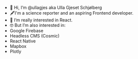 - 👋 Hi, I’m @ullagjes aka Ulla Gjeset Schjølberg
- 🖋️I'm a science reporter and an aspiring Frontend developer.
- 👀 I’m really interested in React.
- 🤓 But I’m also interested in: 
- Google Firebase
- Headless CMS (Cosmic)
- React Native
- Mapbox
- Plotly


<!---
ullagjes/ullagjes is a ✨ special ✨ repository because its `README.md` (this file) appears on your GitHub profile.
You can click the Preview link to take a look at your changes.
--->
